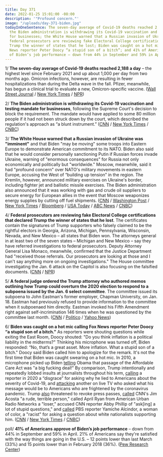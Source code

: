 ```yaml
---
title: Day 371
date: 2022-01-25 15:01:00 -08:00
description: '"Profound concern."'
image: "/uploads/day-371-biden.jpg"
todayInOneSentence: The seven-day average of Covid-19 deaths reached 2,188 a day;
  the Biden administration is withdrawing its Covid-19 vaccination and testing mandate
  for businesses; the White House warned that a Russian invasion of Ukraine was "imminent";
  federal prosecutors are reviewing fake Electoral College certifications that declared
  Trump the winner of states that he lost; Biden was caught on a hot mic calling Fox
  News reporter Peter Doocy “a stupid son of a bitch”; and 41% of Americans approve
  of Biden’s job performance – down from 44% in September and 59% in April.
---
```


1/ **The seven-day average of Covid-19 deaths reached 2,188 a day** – the highest level since February 2021 and up about 1,000 per day from two months ago. Omicron infections, however, are resulting in fewer hospitalizations than during the Delta wave in the fall. Pfizer, meanwhile, has begun a clinical trial to evaluate a new, Omicron-specific vaccine. ([Wall Street Journal](https://www.wsj.com/articles/covid-19-deaths-top-2-100-a-day-highest-in-nearly-a-year-11643135898) / [New York Times](https://www.nytimes.com/live/2022/01/25/world/omicron-covid-vaccine-tests/omicron-infections-lead-to-fewer-hospitalizations-than-delta-a-cdc-report-finds) / [NPR](https://www.npr.org/2022/01/25/1075519101/omicron-vaccine-covid-19-pfizer-biontech))

2/ **The Biden administration is withdrawing its Covid-19 vaccination and testing mandate for businesses**, following the Supreme Court's decision to block the requirement. The mandate would have applied to some 80 million people if it had not been struck down by the court, which described the regulation's approach as “a blunt instrument.” ([CNN](https://www.cnn.com/2022/01/25/politics/vaccine-mandate-osha-withdrawn/index.html) / [New York Times](https://www.nytimes.com/2022/01/25/business/osha-vaccine-mandate.html) / [CNBC](https://www.cnbc.com/2022/01/25/covid-vaccine-mandate-osha-withdraws-rule-for-businesses-after-losing-supreme-court-case.html))

3/ **The White House warned that a Russian invasion of Ukraine was "imminent"** and that Biden "may be moving" some troops into Eastern Europe to demonstrate American commitment to its NATO. Biden also said that he would consider personally sanctioning Putin if Russian forces invade Ukraine, warning of "enormous consequences" for Russia not only economically and politically but "worldwide." Moscow, meanwhile, said it had "profound concern" over NATO's military movements in eastern Europe, accusing the West of “building up tension” in the region. The Kremlin, however, announced military exercises on Ukraine's border, including fighter jet and ballistic missile exercises. The Biden administration also announced that it was working with gas and crude oil suppliers to secure energy for European allies in the event that Moscow weaponizes energy supplies by cutting off fuel shipments. ([CNN](https://www.cnn.com/2022/01/25/politics/white-house-ukraine-russia/index.html) / [Washington Post](https://www.washingtonpost.com/world/2022/01/25/ukraine-russia-nato-biden/) / [New York Times](https://www.nytimes.com/live/2022/01/25/world/ukraine-russia-us#russia-announces-a-flurry-of-military-drills-and-blames-the-us-for-escalation) / [Bloomberg](https://www.bloomberg.com/news/articles/2022-01-25/diplomatic-push-continues-after-biden-eu-call-ukraine-update?sref=MIBMEEoj) / [USA Today](https://www.usatoday.com/story/news/politics/2022/01/25/us-russia-nato-mobilize-amid-ukraine-crisis-live-updates/9208963002/) / [ABC News](https://abcnews.go.com/Politics/biden-warns-personally-sanction-putin-russia-invades-ukraine/story?id=82466727) / [CNBC](https://www.cnbc.com/2022/01/25/white-house-seeks-energy-security-plan-for-europe-amid-russia-ukraine-crisis.html))

4/ **Federal prosecutors are reviewing fake Electoral College certifications that declared Trump the winner of states that he lost**. The certificates contain the signatures of Trump supporters who falsely claimed to be the rightful electors in Georgia, Arizona, Michigan, Pennsylvania, Wisconsin, Nevada, and New Mexico – all states that Biden won. The attorneys general in at least two of the seven states – Michigan and New Mexico – say they have referred investigations to federal prosecutors. Deputy Attorney General Lisa Monaco, meanwhile, confirmed that the Justice Department had "received those referrals. Our prosecutors are looking at those and I can't say anything more on ongoing investigations." The House committee investigating the Jan. 6 attack on the Capitol is also focusing on the falsified documents. ([CNN](https://www.cnn.com/2022/01/25/politics/fake-trump-electoral-certificates-justice-department/index.html) / [NPR](https://www.npr.org/2022/01/25/1075304670/prosecutors-in-multiple-states-are-investigating-false-electoral-college-submiss))

5/ **A federal judge ordered the Trump attorney who authored memos outlining how Trump could overturn the 2020 election to respond to a subpoena issued by the Jan. 6 select committee**. The committee issued its subpoena to John Eastman's former employer, Chapman University, on Jan. 18. Eastman had previously refused to provide information to the committee when it subpoenaed him directly. Eastman invoked his Fifth Amendment right against self-incrimination 146 times when he was questioned by the committee last month. ([CNN](https://www.cnn.com/2022/01/24/politics/eastman-january-6-committee-subpoena-chapman-university/index.html) / [Politico](https://www.politico.com/news/2022/01/24/eastman-ruling-jan6-subpoena-00001681) / [Yahoo News](https://news.yahoo.com/jan-6-panel-lawyer-behind-trump-election-memos-invoked-5th-amendment-146-times-133929484.html))

6/ **Biden was caught on a hot mic calling Fox News reporter Peter Doocy “a stupid son of a bitch.”** As reporters were shouting questions while exiting the East Room, Doocy shouted: "Do you think inflation is a political liability in the midterms?" Thinking his microphone was turned off, Biden responded: “No, that’s a great asset. More inflation. What a stupid son of a bitch." Doocy said Biden called him to apologize for the remark. It's not the first time that Biden was caught swearing on a hot mic. In 2010, a microphone picked up Biden [telling](https://www.theguardian.com/world/richard-adams-blog/2010/mar/23/joe-biden-obama-big-fucking-deal-overheard) Obama that passage of the Affordable Care Act was "a big fucking deal!" By comparison, Trump intentionally and repeatedly lobbed insults at journalists throughout his term, [calling](https://whatthefuckjusthappenedtoday.com/2020/09/10/day-1330/#7-trump-called-a-reporter-a-%E2%80%9Cdisgrac) a reporter in 2020 a “disgrace” for asking why he lied to Americans about the severity of Covid-19, and [attacking](https://whatthefuckjusthappenedtoday.com/2020/03/20/day-1156/#3-trump-attacked-a-reporter-on-live) another on live TV who asked what his message would be to Americans who are frightened by the coronavirus pandemic. Trump [also](https://whatthefuckjusthappenedtoday.com/2018/11/09/day-659/#6-trump-threatened-to-revoke-more-pr) threatened to revoke press passes, [called](https://whatthefuckjusthappenedtoday.com/2018/11/08/day-658/#4-sanders-tweeted-a-doctored-video-t) CNN's Jim Acosta "a rude, terrible person," called April Ryan from American Urban Radio Networks a "loser," accused CNN reporter Abby Phillip of "ask\[ing\] a lot of stupid questions," and [called](https://www.nytimes.com/2018/11/07/business/media/trump-press-conference-media.html) PBS reporter Yamiche Alcindor, a woman of color, a "racist" for asking a question about white nationalists supporting him. ([CNN](https://www.cnn.com/2022/01/24/politics/biden-calls-reporter/index.html) / [New York Times](https://www.nytimes.com/2022/01/24/business/media/biden-peter-doocy-fox.html) / [CNBC](https://www.cnbc.com/2022/01/24/biden-calls-fox-news-reporter-peter-doocy-a-stupid-son-of-a-bitch.html))

poll/ **41% of Americans approve of Biden’s job performance** – down from 44% in September and 59% in April. 21% of Americans say they're satisfied with the way things are going in the U.S. – 12 points lower than last March (33%) and 15 points lower than in February 2018 (36%). ([Pew Research Center](https://www.pewresearch.org/politics/2022/01/25/biden-starts-year-two-with-diminished-public-support-and-a-daunting-list-of-challenges/))